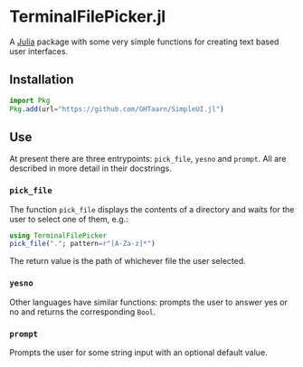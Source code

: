 # TerminalFilePicker.jl
A [Julia](http://julialang.org) package with some very simple functions for
creating text based user interfaces.

## Installation
```julia
import Pkg
Pkg.add(url="https://github.com/GHTaarn/SimpleUI.jl")
```

## Use

At present there are three entrypoints: `pick_file`, `yesno` and `prompt`. All
are described in more detail in their docstrings.

### `pick_file`

The function `pick_file` displays the contents of a directory and waits
for the user to select one of them, e.g.:

```julia
using TerminalFilePicker
pick_file("."; pattern=r"[A-Za-z]*")
```

The return value is the path of whichever file the user selected.

### `yesno`

Other languages have similar functions: prompts the user to answer yes or no
and returns the corresponding `Bool`.

### `prompt`

Prompts the user for some string input with an optional default value.
